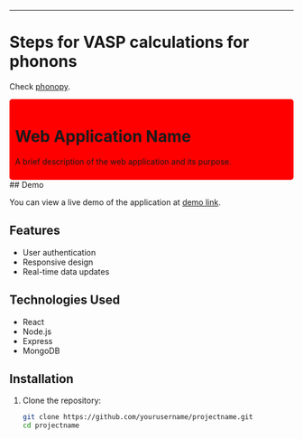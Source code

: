 
---

# Steps for VASP calculations for phonons
Check [phonopy](https://phonopy.github.io/phonopy/).

<div style="background-color: red; padding: 10px; border-radius: 5px;">

# Web Application Name

A brief description of the web application and its purpose.
</div>
## Demo

You can view a live demo of the application at [demo link](https://example.com).

## Features

- User authentication
- Responsive design
- Real-time data updates

## Technologies Used

- React
- Node.js
- Express
- MongoDB

## Installation

1. Clone the repository:

   ```bash
   git clone https://github.com/yourusername/projectname.git
   cd projectname
